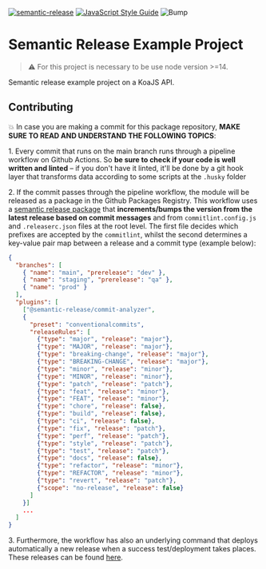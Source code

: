 [![semantic-release](https://img.shields.io/badge/%20%20%F0%9F%93%A6%F0%9F%9A%80-semantic--release-e10079.svg)](https://github.com/semantic-release/semantic-release)
[![JavaScript Style Guide](https://img.shields.io/badge/code_style-standard-brightgreen.svg)](https://standardjs.com)
![Bump](https://github.com/davikawasaki/semantic-release-koajs/workflows/Bump/badge.svg)

# Semantic Release Example Project

> :warning: For this project is necessary to be use node version >=14.

Semantic release example project on a KoaJS API.

## Contributing

:boom: In case you are making a commit for this package repository, **MAKE SURE TO READ AND UNDERSTAND THE FOLLOWING TOPICS**:

1\. Every commit that runs on the main branch runs through a pipeline workflow on Github Actions. So **be sure to check if your code is well written and linted** – if you don't have it linted, it'll be done by a git hook layer that transforms data according to some scripts at the `.husky` folder

2\. If the commit passes through the pipeline workflow, the module will be released as a package in the Github Packages Registry. This workflow uses a [semantic release package](https://github.com/semantic-release/semantic-release) that **increments/bumps the version from the latest release based on commit messages** and from `commitlint.config.js` and `.releaserc.json` files at the root level. The first file decides which prefixes are accepted by the `commitlint`, whilst the second determines a key-value pair map between a release and a commit type (example below):

```json
{
  "branches": [
    { "name": "main", "prerelease": "dev" },
    { "name": "staging", "prerelease": "qa" },
    { "name": "prod" }
  ],
  "plugins": [
    ["@semantic-release/commit-analyzer",
    {
      "preset": "conventionalcommits",
      "releaseRules": [
        {"type": "major", "release": "major"},
        {"type": "MAJOR", "release": "major"},
        {"type": "breaking-change", "release": "major"},
        {"type": "BREAKING-CHANGE", "release": "major"},
        {"type": "minor", "release": "minor"},
        {"type": "MINOR", "release": "minor"},
        {"type": "patch", "release": "patch"},
        {"type": "feat", "release": "minor"},
        {"type": "FEAT", "release": "minor"},
        {"type": "chore", "release": false},
        {"type": "build", "release": false},
        {"type": "ci", "release": false},
        {"type": "fix", "release": "patch"},
        {"type": "perf", "release": "patch"},
        {"type": "style", "release": "patch"},
        {"type": "test", "release": "patch"},
        {"type": "docs", "release": false},
        {"type": "refactor", "release": "minor"},
        {"type": "REFACTOR", "release": "minor"},
        {"type": "revert", "release": "patch"},
        {"scope": "no-release", "release": false}
      ]
    }]
    ...
  ]
}
```

3\. Furthermore, the workflow has also an underlying command that deploys automatically a new release when a success test/deployment takes places. These releases can be found [here](https://github.com/davikawasaki/semantic-release-koajs/releases).
